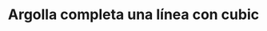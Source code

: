 ---
title: Argolla completa una línea con cubic
date: 
draft: false

# descripcion
description : Argolla de plata con cubic  Se puede usar tanto con los cubic hacia el frente como con la parte posterior lisa y calada hacia el frente. Dos aros en uno!

materials: Plata 925

color: Plateado

dimensions: 1,8 diam 0,3 ancho

code: 01-11-0354

type: "Aros"

categories: []

# Images
# first image will be shown in the product page
images:
  # - image: "images/path_to_image"
  # La ubicacion de las imagenes es imagenes/Aros/Aros.Argollas/01-11-0354-argolla-completa-una-linea-con-cubic
  - image: "./images/aros/argollas/01-11-0354-argolla-completa-una-linea-con-cubic_a.JPG"
  - image: "./images/aros/argollas/01-11-0354-argolla-completa-una-linea-con-cubic_b.JPG"
---